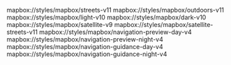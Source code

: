 mapbox://styles/mapbox/streets-v11
mapbox://styles/mapbox/outdoors-v11
mapbox://styles/mapbox/light-v10
mapbox://styles/mapbox/dark-v10
mapbox://styles/mapbox/satellite-v9
mapbox://styles/mapbox/satellite-streets-v11
mapbox://styles/mapbox/navigation-preview-day-v4
mapbox://styles/mapbox/navigation-preview-night-v4
mapbox://styles/mapbox/navigation-guidance-day-v4
mapbox://styles/mapbox/navigation-guidance-night-v4